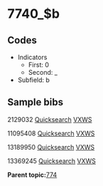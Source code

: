 # 7740\_$b

## Codes

-   Indicators
    -   First: 0
    -   Second: \_
-   Subfield: b

## Sample bibs

2129032 [Quicksearch](https://search.library.yale.edu/catalog/2129032) [VXWS](http://prodorbis.library.yale.edu:7014/vxws/GetHoldingsService?bibId=2129032)

11095408 [Quicksearch](https://search.library.yale.edu/catalog/11095408) [VXWS](http://prodorbis.library.yale.edu:7014/vxws/GetHoldingsService?bibId=11095408)

13189950 [Quicksearch](https://search.library.yale.edu/catalog/13189950) [VXWS](http://prodorbis.library.yale.edu:7014/vxws/GetHoldingsService?bibId=13189950)

13369245 [Quicksearch](https://search.library.yale.edu/catalog/13369245) [VXWS](http://prodorbis.library.yale.edu:7014/vxws/GetHoldingsService?bibId=13369245)

**Parent topic:**[774](../../tags/774/774.md)

